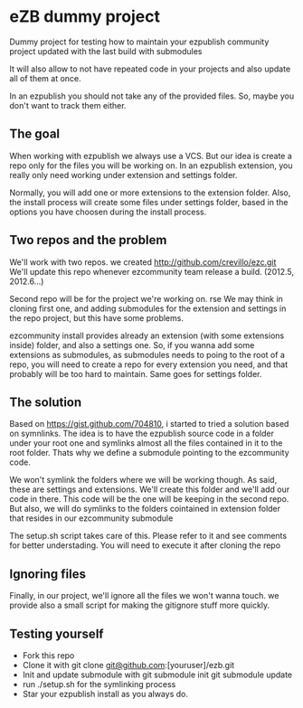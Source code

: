# eZB dummy project

Dummy project for testing how to maintain your ezpublish community project 
updated with the last build with submodules 

It will also allow to not have repeated code in your projects and also update
all of them at once. 

In an ezpublish you should not take any of the provided files. So, maybe you
don't want to track them either. 

## The goal

When working with ezpublish we always use a VCS. But our idea is create a repo
only for the files you will be working on. In an ezpublish extension, you really
only need working under extension and settings folder. 

Normally, you will add one or more extensions to the extension folder. Also, the install
process will create some files under settings folder, based in the options you have
choosen during the install process. 

## Two repos and the problem 

We'll work with two repos. we created http://github.com/crevillo/ezc.git
We'll update this repo whenever ezcommunity team release a build. (2012.5, 2012.6...)

Second repo will be for the project we're working on. 
rse
We may think in cloning first one, and adding submodules for the extension and settings
in the repo project, but this have some problems. 

ezcommunity install provides already an extension (with some extensions inside) folder, 
and also a settings one. So, if you wanna add some extensions as submodules, as submodules 
needs to poing to the root of a repo, you will need to create a repo for every extension 
you need, and that probably will be too hard to maintain.
Same goes for settings folder. 

## The solution

Based on https://gist.github.com/704810, i started to tried a solution based on 
symnlinks. The idea is to have the ezpublish source code in a folder under your root one
and symlinks almost all the files contained in it to the root folder. Thats
why we define a submodule pointing to the ezcommunity code. 

We won't symlink the folders where we will be working though. As said, these are
settings and extensions. We'll create this folder and we'll add our code in there. 
This code will be the one will be keeping in the second repo. 
But also, we will do symlinks to the folders cointained in extension folder that 
resides in our ezcommunity submodule 

The setup.sh script takes care of this. Please refer to it and see comments
for better understading. You will need to execute it after cloning the repo

## Ignoring files

Finally, in our project, we'll ignore all the files we won't wanna touch. 
we provide also a small script for making the gitignore stuff more quickly. 

## Testing yourself

* Fork this repo
* Clone it with git clone git@github.com:[youruser]/ezb.git
* Init and update submodule with 
  git submodule init
  git submodule update
* run ./setup.sh for the symlinking process
* Star your ezpublish install as you always do. 

